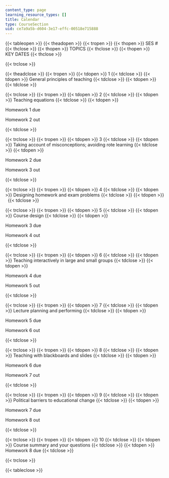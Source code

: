 ```yaml
---
content_type: page
learning_resource_types: []
title: Calendar
type: CourseSection
uid: ce7a9a5b-d604-3e17-effc-00518e715888
---
```


{{< tableopen >}}
{{< theadopen >}}
{{< tropen >}}
{{< thopen >}}
SES #
{{< thclose >}}
{{< thopen >}}
TOPICS
{{< thclose >}}
{{< thopen >}}
KEY DATES
{{< thclose >}}

{{< trclose >}}

{{< theadclose >}}
{{< tropen >}}
{{< tdopen >}}
1
{{< tdclose >}}
{{< tdopen >}}
General principles of teaching
{{< tdclose >}}
{{< tdopen >}}
 
{{< tdclose >}}

{{< trclose >}}
{{< tropen >}}
{{< tdopen >}}
2
{{< tdclose >}}
{{< tdopen >}}
Teaching equations
{{< tdclose >}}
{{< tdopen >}}


Homework 1 due

Homework 2 out


{{< tdclose >}}

{{< trclose >}}
{{< tropen >}}
{{< tdopen >}}
3
{{< tdclose >}}
{{< tdopen >}}
Taking account of misconceptions; avoiding rote learning
{{< tdclose >}}
{{< tdopen >}}


Homework 2 due

Homework 3 out


{{< tdclose >}}

{{< trclose >}}
{{< tropen >}}
{{< tdopen >}}
4
{{< tdclose >}}
{{< tdopen >}}
Designing homework and exam problems
{{< tdclose >}}
{{< tdopen >}}
 
{{< tdclose >}}

{{< trclose >}}
{{< tropen >}}
{{< tdopen >}}
5
{{< tdclose >}}
{{< tdopen >}}
Course design
{{< tdclose >}}
{{< tdopen >}}


Homework 3 due

Homework 4 out


{{< tdclose >}}

{{< trclose >}}
{{< tropen >}}
{{< tdopen >}}
6
{{< tdclose >}}
{{< tdopen >}}
Teaching interactively in large and small groups
{{< tdclose >}}
{{< tdopen >}}


Homework 4 due

Homework 5 out


{{< tdclose >}}

{{< trclose >}}
{{< tropen >}}
{{< tdopen >}}
7
{{< tdclose >}}
{{< tdopen >}}
Lecture planning and performing
{{< tdclose >}}
{{< tdopen >}}


Homework 5 due

Homework 6 out


{{< tdclose >}}

{{< trclose >}}
{{< tropen >}}
{{< tdopen >}}
8
{{< tdclose >}}
{{< tdopen >}}
Teaching with blackboards and slides
{{< tdclose >}}
{{< tdopen >}}


Homework 6 due

Homework 7 out


{{< tdclose >}}

{{< trclose >}}
{{< tropen >}}
{{< tdopen >}}
9
{{< tdclose >}}
{{< tdopen >}}
Political barriers to educational change
{{< tdclose >}}
{{< tdopen >}}


Homework 7 due

Homework 8 out


{{< tdclose >}}

{{< trclose >}}
{{< tropen >}}
{{< tdopen >}}
10
{{< tdclose >}}
{{< tdopen >}}
Course summary and your questions
{{< tdclose >}}
{{< tdopen >}}
Homework 8 due
{{< tdclose >}}

{{< trclose >}}

{{< tableclose >}}